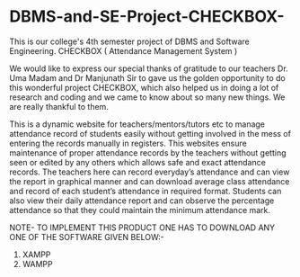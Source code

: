 # DBMS-and-SE-Project-CHECKBOX-
This is our college's 4th semester project of DBMS and Software Engineering.
CHECKBOX ( Attendance Management System )

We would like to express our special thanks of gratitude 
to our teachers Dr. Uma Madam and Dr Manjunath Sir to 
gave us the golden opportunity to do this wonderful 
project CHECKBOX, which also helped us in doing a lot 
of research and coding and we came to know about so 
many new things. We are really thankful to them.

This is a dynamic website for teachers/mentors/tutors etc 
to manage attendance record of students easily without 
getting involved in the mess of entering the records 
manually in registers. This websites ensure maintenance 
of proper attendance records by the teachers without 
getting seen or edited by any others which allows safe and 
exact attendance records. The teachers here can record 
everyday’s attendance and can view the report in 
graphical manner and can download average class 
attendance and record of each student’s attendance in 
required format. Students can also view their daily 
attendance report and can observe the percentage 
attendance so that they could maintain the minimum 
attendance mark.

NOTE- TO IMPLEMENT THIS PRODUCT ONE HAS TO DOWNLOAD ANY ONE OF THE SOFTWARE GIVEN BELOW:-
1) XAMPP
2) WAMPP

